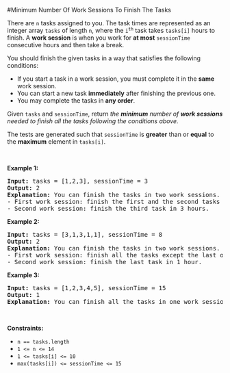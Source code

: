 #Minimum Number Of Work Sessions To Finish The Tasks
<p>There are <code>n</code> tasks assigned to you. The task times are represented as an integer array <code>tasks</code> of length <code>n</code>, where the <code>i<sup>th</sup></code> task takes <code>tasks[i]</code> hours to finish. A <strong>work session</strong> is when you work for <strong>at most</strong> <code>sessionTime</code> consecutive hours and then take a break.</p>
<p>You should finish the given tasks in a way that satisfies the following conditions:</p>
<ul>
<li>If you start a task in a work session, you must complete it in the <strong>same</strong> work session.</li>
<li>You can start a new task <strong>immediately</strong> after finishing the previous one.</li>
<li>You may complete the tasks in <strong>any order</strong>.</li>
</ul>
<p>Given <code>tasks</code> and <code>sessionTime</code>, return <em>the <strong>minimum</strong> number of <strong>work sessions</strong> needed to finish all the tasks following the conditions above.</em></p>
<p>The tests are generated such that <code>sessionTime</code> is <strong>greater</strong> than or <strong>equal</strong> to the <strong>maximum</strong> element in <code>tasks[i]</code>.</p>
<p> </p>
<p><strong class="example">Example 1:</strong></p>
<pre><strong>Input:</strong> tasks = [1,2,3], sessionTime = 3
<strong>Output:</strong> 2
<strong>Explanation:</strong> You can finish the tasks in two work sessions.
- First work session: finish the first and the second tasks in 1 + 2 = 3 hours.
- Second work session: finish the third task in 3 hours.
</pre>
<p><strong class="example">Example 2:</strong></p>
<pre><strong>Input:</strong> tasks = [3,1,3,1,1], sessionTime = 8
<strong>Output:</strong> 2
<strong>Explanation:</strong> You can finish the tasks in two work sessions.
- First work session: finish all the tasks except the last one in 3 + 1 + 3 + 1 = 8 hours.
- Second work session: finish the last task in 1 hour.
</pre>
<p><strong class="example">Example 3:</strong></p>
<pre><strong>Input:</strong> tasks = [1,2,3,4,5], sessionTime = 15
<strong>Output:</strong> 1
<strong>Explanation:</strong> You can finish all the tasks in one work session.
</pre>
<p> </p>
<p><strong>Constraints:</strong></p>
<ul>
<li><code>n == tasks.length</code></li>
<li><code>1 &lt;= n &lt;= 14</code></li>
<li><code>1 &lt;= tasks[i] &lt;= 10</code></li>
<li><code>max(tasks[i]) &lt;= sessionTime &lt;= 15</code></li>
</ul>
